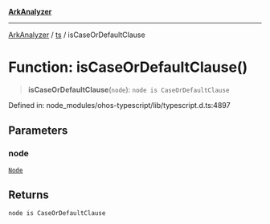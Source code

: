 [**ArkAnalyzer**](../../../../README.md)

***

[ArkAnalyzer](../../../../globals.md) / [ts](../README.md) / isCaseOrDefaultClause

# Function: isCaseOrDefaultClause()

> **isCaseOrDefaultClause**(`node`): `node is CaseOrDefaultClause`

Defined in: node\_modules/ohos-typescript/lib/typescript.d.ts:4897

## Parameters

### node

[`Node`](../interfaces/Node.md)

## Returns

`node is CaseOrDefaultClause`
